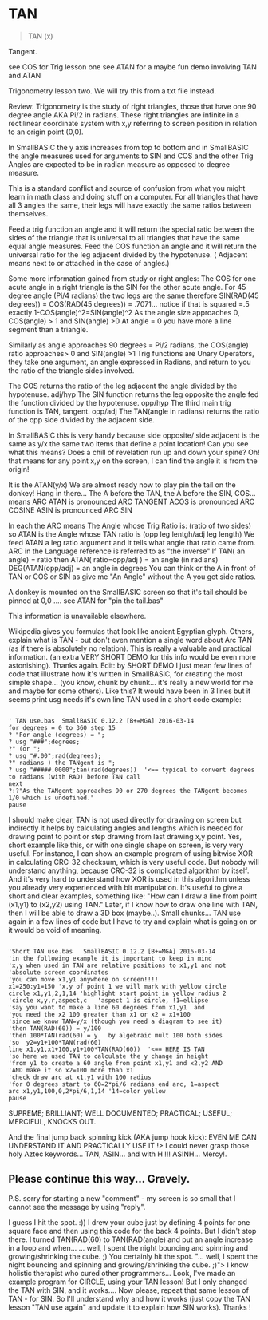 # TAN

> TAN (x)

Tangent.

see COS for Trig lesson one
see ATAN for a maybe fun demo involving TAN and ATAN

Trigonometry lesson two.
We will try this from a txt file instead.

Review:
Trigonometry is the study of right triangles, 
those that have one 90 degree angle AKA Pi/2 in radians. 
These right triangles are infinite in a rectilinear coordinate system
with x,y referring to screen position in relation to an origin point (0,0).

In SmallBASIC the y axis increases from top to bottom
and in SmallBASIC the angle measures used for arguments to SIN
and COS and the other Trig Angles are expected to be in radian
measure as opposed to degree measure. 

This is a standard conflict and source of confusion from what you might
learn in math class and doing stuff on a computer. 
For all triangles that have all 3 angles the same,
their legs will have exactly the same ratios between themselves. 

Feed a trig function an angle and it will return the special ratio
between the sides of the triangle that is universal to all triangles
that have the same equal angle measures.
Feed the COS function an angle and it will return
the universal ratio for the leg adjacent divided by the hypotenuse.
( Adjacent means next to or attached in the case of angles.)

Some more information gained from study or right angles:
The COS for one acute angle in a right triangle is 
the SIN for the other acute angle.
For 45 degree angle (Pi/4 radians) the two legs are the same therefore 
SIN(RAD(45 degrees)) = COS(RAD(45 degrees)) = .7071... 
notice if that is squared =.5 exactly 1-COS(angle)^2=SIN(angle)^2
As the angle size approaches 0, COS(angle) > 1 and SIN(angle) >0
At angle = 0 you have more a line segment than a triangle.

Similarly as angle approaches 90 degrees = Pi/2 radians,
the COS(angle) ratio approaches> 0 and SIN(angle) >1 
Trig functions are Unary Operators, they take one argument, 
an angle expressed in Radians,
and return to you the ratio of the triangle sides involved.

The COS returns the ratio of the leg adjacent the angle 
divided by the hypotenuse. adj/hyp
The SIN function returns the leg opposite the angle fed the function 
divided by the hypotenuse. opp/hyp
The third main trig function is TAN, tangent. opp/adj
The TAN(angle in radians) returns 
the ratio of the opp side divided by the adjacent side.

In SmallBASIC this is very handy because side opposite/ side adjacent 
is the same as y/x the same two items that define a point location! 
Can you see what this means? 
Does a chill of revelation run up and down your spine?
Oh! that means for any point x,y on the screen,
I can find the angle it is from the origin!

It is the ATAN(y/x)
We are almost ready now to play pin the tail on the donkey! Hang in there...
The A before the TAN, the A before the SIN, COS... means ARC
ATAN is pronounced ARC TANGENT
ACOS is pronounced ARC COSINE
ASIN is pronounced ARC SIN

In each the ARC means The Angle whose Trig Ratio is: (ratio of two sides)
so ATAN is the Angle whose TAN ratio is (opp leg lentgh/adj leg length)
We feed ATAN a leg ratio argument and it tells what angle that ratio came from.
ARC in the Language reference is referred to as "the inverse"
If TAN( an angle) = ratio then
ATAN( ratio=opp/adj ) = an angle (in radians)
DEG(ATAN(opp/adj) = an angle in degrees
You can think or the A in front of TAN or COS or SIN as give me "An Angle"
without the A you get side ratios.

A donkey is mounted on the SmallBASIC screen 
so that it's tail should be pinned at 0,0 ....
see ATAN for "pin the tail.bas"

This information is unavailable elsewhere.

Wikipedia gives you formulas that look like ancient Egyptian glyph.
Others, explain what is TAN - but don't even mention a single word about Arc TAN (as if there is absolutely no relation).
This is really a valuable and practical information. (an extra VERY SHORT DEMO for this info would be even more astonishing).
Thanks again.
Edit: by SHORT DEMO I just mean few lines of code that illustrate how it's written in SmallBASiC, for creating the most simple shape... (you know, chunk by chunk... it's really a new world for me and maybe for some others).
Like this? It would have been in 3 lines but it seems print usg needs it's own line
TAN used in a short code example:

~~~

' TAN use.bas  SmallBASIC 0.12.2 [B+=MGA] 2016-03-14
for degrees = 0 to 360 step 15
? "For angle (degrees) = ";
? usg "###";degrees;
?" (or ";
? usg "#.00";rad(degrees);
?" radians ) the TANgent is ";
? usg "#####.0000";tan(rad(degrees))  '<== typical to convert degrees to radians (with RAD) before TAN call
next
?:?"As the TANgent approaches 90 or 270 degrees the TANgent becomes 1/0 which is undefined."
pause

~~~

I should make clear, TAN is not used directly for drawing on screen but indirectly it helps by calculating angles and lengths which is needed for drawing point to point or step drawing from last drawing x,y point.
Yes, short example like this, or with one single shape on screen, is very very useful.
For instance, I can show an example program of using bitwise XOR in calculating CRC-32 checksum, which is very useful code. But nobody will understand anything, because CRC-32 is complicated algorithm by itself. And it's very hard to understand how XOR is used in this algorithm unless you already very experienced with bit manipulation.
It's useful to give a short and clear examples, something like: 
"How can I draw a line from point (x1,y1) to (x2,y2) using TAN."
Later, if I know how to draw one line with TAN, then I will be able to draw a 3D box (maybe..).
Small chunks...
TAN use again in a few lines of code but I have to try and explain what is going on or it would be void of meaning.

~~~

'Short TAN use.bas   SmallBASIC 0.12.2 [B+=MGA] 2016-03-14
'in the following example it is important to keep in mind
'x,y when used in TAN are relative positions to x1,y1 and not
'absolute screen coordinates
'you can move x1,y1 anywhere on screen!!!!
x1=250:y1=150 'x,y of point 1 we will mark with yellow circle
circle x1,y1,2,1,14 'highlight start point in yellow radius 2
'circle x,y,r,aspect,c   'aspect 1 is circle, !1=ellipse
'say you want to make a line 60 degrees from x1,y1  and
'you need the x2 100 greater than x1 or x2 = x1+100
'since we know TAN=y/x (though you need a diagram to see it)
'then TAN(RAD(60)) = y/100
'then 100*TAN(rad(60) = y   by algebraic mult 100 both sides
'so  y2=y1+100*TAN(rad(60)
line x1,y1,x1+100,y1+100*TAN(RAD(60))  '<== HERE IS TAN
'so here we used TAN to calculate the y change in height
'from y1 to create a 60 angle from point x1,y1 and x2,y2 AND
'AND make it so x2=100 more than x1
'check draw arc at x1,y1 with 100 radius 
'for 0 degrees start to 60=2*pi/6 radians end arc, 1=aspect
arc x1,y1,100,0,2*pi/6,1,14 '14=color yellow
pause

~~~

SUPREME; BRILLIANT; WELL DOCUMENTED; PRACTICAL; USEFUL; MERCIFUL, KNOCKS OUT. 
 
And the final jump back spinning kick (AKA jump hook kick): 
EVEN ME CAN UNDERSTAND IT AND PRACTICALLY USE IT !> 
I could never grasp those holy Aztec keywords... TAN, ASIN... and with H !!! ASINH... Mercy!.
  
Please continue this way...
Gravely.
--
P.S. sorry for starting a new "comment" - my screen is so small that I cannot see the message by using "reply".

I guess I hit the spot. :))
I drew your cube just by defining 4 points for one square face and then using this code for the back 4 points.
But I didn't stop there. I turned TAN(RAD(60) to TAN(RAD(angle) and put an angle increase in a loop and when...
... well, I spent the night bouncing and spinning and growing/shrinking the cube. ;)
You certainly hit the spot.
"... well, I spent the night bouncing and spinning and growing/shrinking the cube. ;)">
I know holistic therapist who cured other programmers...
Look, I've made an example program for CIRCLE, using your TAN lesson! 
But I only changed the TAN with SIN, and it works....
Now please, repeat that same lesson of TAN - for SIN. So I'll understand why and how it works (just copy the TAN lesson "TAN use again" and update it to explain how SIN works).
Thanks !

